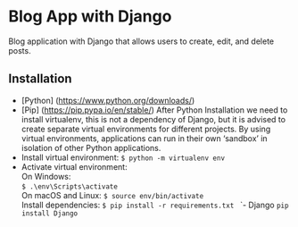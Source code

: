# Blog App with Django

Blog application with Django that allows users to create, edit, and delete posts.

## Installation
- [Python] (https://www.python.org/downloads/)
- [Pip] (https://pip.pypa.io/en/stable/)
After Python Installation we need to install virtualenv, this is not a dependency of Django, but it is advised to create separate virtual environments for different projects. By using virtual environments, applications can run in their own ‘sandbox’ in isolation of other Python applications.
- Install virtual environment: ``` $ python -m virtualenv env ```
- Activate virtual environment:  
On Windows:   
``` $ .\env\Scripts\activate ```  
On macOS and Linux:
``` $ source env/bin/activate ```  
Install dependencies: 
```$ pip install -r requirements.txt ```
`- Django ``` pip install Django ```
